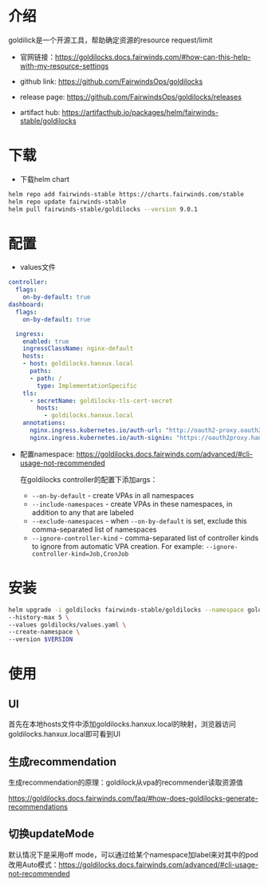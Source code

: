 # 介绍

goldilick是一个开源工具，帮助确定资源的resource request/limit

- 官网链接：https://goldilocks.docs.fairwinds.com/#how-can-this-help-with-my-resource-settings

- github link: https://github.com/FairwindsOps/goldilocks
- release page: https://github.com/FairwindsOps/goldilocks/releases
- artifact hub: https://artifacthub.io/packages/helm/fairwinds-stable/goldilocks

# 下载

- 下载helm chart

~~~sh
helm repo add fairwinds-stable https://charts.fairwinds.com/stable
helm repo update fairwinds-stable
helm pull fairwinds-stable/goldilocks --version 9.0.1
~~~

# 配置

- values文件

~~~yaml
controller:
  flags:
    on-by-default: true
dashboard:
  flags:
    on-by-default: true

  ingress:
    enabled: true
    ingressClassName: nginx-default
    hosts:
    - host: goldilocks.hanxux.local
      paths:
      - path: /
        type: ImplementationSpecific
    tls:
      - secretName: goldilocks-tls-cert-secret
        hosts:
          - goldilocks.hanxux.local
    annotations:
      nginx.ingress.kubernetes.io/auth-url: "http://oauth2-proxy.oauth2-proxy.svc.cluster.local/oauth2/auth"
      nginx.ingress.kubernetes.io/auth-signin: "https://oauth2proxy.hanxux.local/oauth2/start?rd=https%3A%2F%2Fgoldilocks.hanxux.local"
~~~

- 配置namespace: https://goldilocks.docs.fairwinds.com/advanced/#cli-usage-not-recommended

  在goldilocks controller的配置下添加args：

  - `--on-by-default` - create VPAs in all namespaces
  - `--include-namespaces` - create VPAs in these namespaces, in addition to any that are labeled
  - `--exclude-namespaces` - when `--on-by-default` is set, exclude this comma-separated list of namespaces
  - `--ignore-controller-kind` - comma-separated list of controller kinds to ignore from automatic VPA creation. For example: `--ignore-controller-kind=Job,CronJob`

# 安装

~~~sh
helm upgrade -i goldilocks fairwinds-stable/goldilocks --namespace goldilocks \
--history-max 5 \
--values goldilocks/values.yaml \
--create-namespace \
--version $VERSION
~~~

# 使用

## UI

首先在本地hosts文件中添加goldilocks.hanxux.local的映射，浏览器访问goldilocks.hanxux.local即可看到UI

## 生成recommendation

生成recommendation的原理：goldilock从vpa的recommender读取资源值

https://goldilocks.docs.fairwinds.com/faq/#how-does-goldilocks-generate-recommendations

## 切换updateMode

默认情况下是采用off mode，可以通过给某个namespace加label来对其中的pod改用Auto模式：https://goldilocks.docs.fairwinds.com/advanced/#cli-usage-not-recommended
